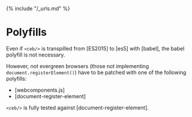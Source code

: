 {% include "/_urls.md" %}
# Polyfills

Even if `<ceb/>` is transpilled from [ES2015] to [es5] with [babel], the babel polyfill is not necessary. 

However, not evergreen browsers (those not implementing `document.registerElement()`) have to be patched with one of the following polyfills:
 
* [webcomponents.js]
* [document-register-element]

`<ceb/>` is fully tested against [document-register-element].
